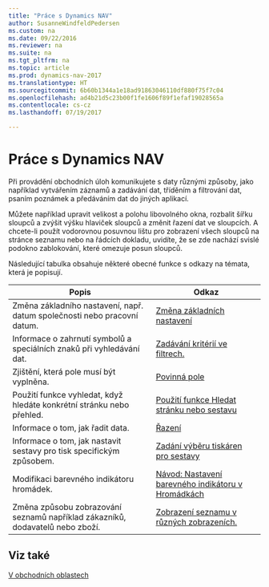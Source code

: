 ```yaml
---
title: "Práce s Dynamics NAV"
author: SusanneWindfeldPedersen
ms.custom: na
ms.date: 09/22/2016
ms.reviewer: na
ms.suite: na
ms.tgt_pltfrm: na
ms.topic: article
ms.prod: dynamics-nav-2017
ms.translationtype: HT
ms.sourcegitcommit: 6b60b1344a1e18ad91863046110df880f75f7c04
ms.openlocfilehash: ad4b21d5c23b00f1fe1606f89f1efaf19028565a
ms.contentlocale: cs-cz
ms.lasthandoff: 07/19/2017

---
```

    
# <a name="work-with-dynamics-nav"></a>Práce s Dynamics NAV
Při provádění obchodních úloh komunikujete s daty různými způsoby, jako například vytvářením záznamů a zadávání dat, tříděním a filtrování dat, psaním poznámek a předáváním dat do jiných aplikací.

Můžete například upravit velikost a polohu libovolného okna, rozbalit šířku sloupců a zvýšit výšku hlaviček sloupců a změnit řazení dat ve sloupcích. A chcete-li použít vodorovnou posuvnou lištu pro zobrazení všech sloupců na stránce seznamu nebo na řádcích dokladu, uvidíte, že se zde nachází svislé podokno zablokování, které omezuje posun sloupců.

Následující tabulka obsahuje některé obecné funkce s odkazy na témata, která je popisují.

|Popis |Odkaz |
|---|----|
|Změna základního nastavení, např. datum společnosti nebo pracovní datum.|[Změna základních nastavení](ui-change-basic-settings.md)|
|Informace o zahrnutí symbolů a speciálních znaků při vyhledávání dat. |[Zadávání kritérií ve filtrech.](ui-enter-criteria-filters.md)|
|Zjištění, která pole musí být vyplněna.|[Povinná pole](ui-mandatory-fields.md)|
|Použití funkce vyhledat, když hledáte konkrétní stránku nebo přehled.|[Použití funkce Hledat stránku nebo sestavu](ui-search.md)|
|Informace o tom, jak řadit data.|[Řazení](ui-sorting.md)|
|Informace o tom, jak nastavit sestavy pro tisk specifickým způsobem.|[Zadání výběru tiskáren pro sestavy](ui-specify-printer-selection-reports.md)|
|Modifikaci barevného indikátoru hromádek.|[Návod: Nastavení barevného indikátoru v Hromádkách](ui-how-setup-colored-indicator-cues.md)|
|Změna způsobu zobrazování seznamů například zákazníků, dodavatelů nebo zboží.|[Zobrazení seznamu v různých zobrazeních. ](across-display-lists-different-views.md)|

## <a name="see-also"></a>Viz také
[V obchodních oblastech](ui-across-business-areas.md)

